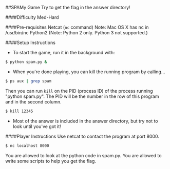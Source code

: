 ##SPAMy Game
Try to get the flag in the answer directory!

####Difficulty
Med-Hard

####Pre-requisites
Netcat (`nc` command) Note: Mac OS X has nc in /usr/bin/nc
Python2 (Note: Python 2 only. Python 3 not supported.)

####Setup Instructions
* To start the game, run it in the background with:
```bash
$ python spam.py &
```
* When you're done playing, you can kill the running program by calling...
```bash
$ ps aux | grep spam
```
Then you can run `kill` on the PID (process ID) of the process running "python spam.py". The PID will be the number in the row of this program and in the second column.
```bash
$ kill 12345
```

* Most of the answer is included in the answer directory, but try not to look until you've got it!

####Player Instructions
Use netcat to contact the program at port 8000.
```bash
$ nc localhost 8000
```
You are allowed to look at the python code in spam.py.
You are allowed to write some scripts to help you get the flag.

